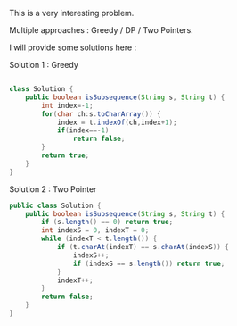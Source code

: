 This is a very interesting problem.

Multiple approaches : Greedy / DP / Two Pointers.

I will provide some solutions here : 

Solution 1 : Greedy

```Java

class Solution {
    public boolean isSubsequence(String s, String t) {
        int index=-1;
        for(char ch:s.toCharArray()) {
            index = t.indexOf(ch,index+1);
            if(index==-1)
                return false;
        }
        return true;
    }
}

```

Solution 2 : Two Pointer

```Java
public class Solution {
    public boolean isSubsequence(String s, String t) {
        if (s.length() == 0) return true;
        int indexS = 0, indexT = 0;
        while (indexT < t.length()) {
            if (t.charAt(indexT) == s.charAt(indexS)) {
                indexS++;
                if (indexS == s.length()) return true;
            }
            indexT++;
        }
        return false;
    }
}

```
